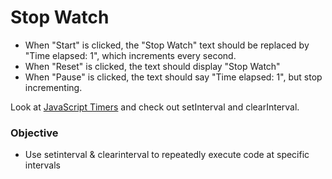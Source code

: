 # Stop Watch

* When "Start" is clicked, the "Stop Watch" text should be replaced by "Time elapsed: 1", which increments every second.
* When "Reset" is clicked, the text should display "Stop Watch"
* When "Pause" is clicked, the text should say "Time elapsed: 1", but stop incrementing.

Look at [JavaScript Timers](https://developer.mozilla.org/en-US/docs/Web/JavaScript/Timers) and check out setInterval and clearInterval.

### Objective
- Use setinterval & clearinterval to repeatedly execute code at specific intervals
